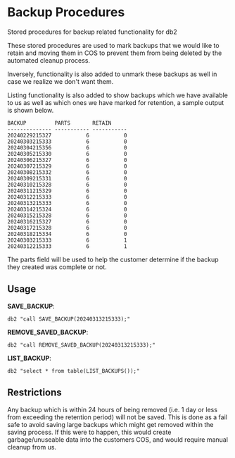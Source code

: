 # Backup Procedures
Stored procedures for backup related functionality for db2

These stored procedures are used to mark backups that we would like to retain and moving them in COS to prevent them from being deleted by the automated cleanup process.

Inversely, functionality is also added to unmark these backups as well in case we realize we don't want them.

Listing functionality is also added to show backups which we have available to us as well as which ones we have marked for retention, a sample output is shown below.

```
BACKUP         PARTS       RETAIN
-------------- ----------- -----------
20240229215327           6           0
20240303215333           6           0
20240304215356           6           0
20240305215330           6           0
20240306215327           6           0
20240307215329           6           0
20240308215332           6           0
20240309215331           6           0
20240310215328           6           0
20240311215329           6           0
20240312215333           6           0
20240313215333           6           0
20240314215324           6           0
20240315215328           6           0
20240316215327           6           0
20240317215328           6           0
20240318215334           6           0
20240303215333           6           1
20240312215333           6           1
```

The parts field will be used to help the customer determine if the backup they created was complete or not.

## Usage

**SAVE_BACKUP**:

`db2 "call SAVE_BACKUP(20240313215333);"`

**REMOVE_SAVED_BACKUP**:

`db2 "call REMOVE_SAVED_BACKUP(20240313215333);"`

**LIST_BACKUP**:

`db2 "select * from table(LIST_BACKUPS());"`

## Restrictions

Any backup which is within 24 hours of being removed (i.e. 1 day or less from exceeding the retention period) will not be saved. This is done as a fail safe to avoid saving large backups which might get removed within the saving process. If this were to happen, this would create garbage/unuseable data into the customers COS, and would require manual cleanup from us.
